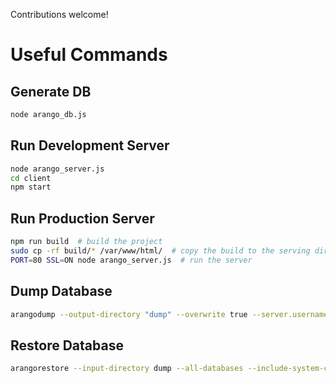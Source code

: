 Contributions welcome!

# Useful Commands

## Generate DB
```bash
node arango_db.js
```

## Run Development Server
```bash
node arango_server.js
cd client
npm start
```

## Run Production Server
```bash
npm run build  # build the project
sudo cp -rf build/* /var/www/html/  # copy the build to the serving directory
PORT=80 SSL=ON node arango_server.js  # run the server
```

## Dump Database

```bash
arangodump --output-directory "dump" --overwrite true --server.username root --all-databases true
```

## Restore Database

```bash
arangorestore --input-directory dump --all-databases --include-system-collections true --create-database true
```
